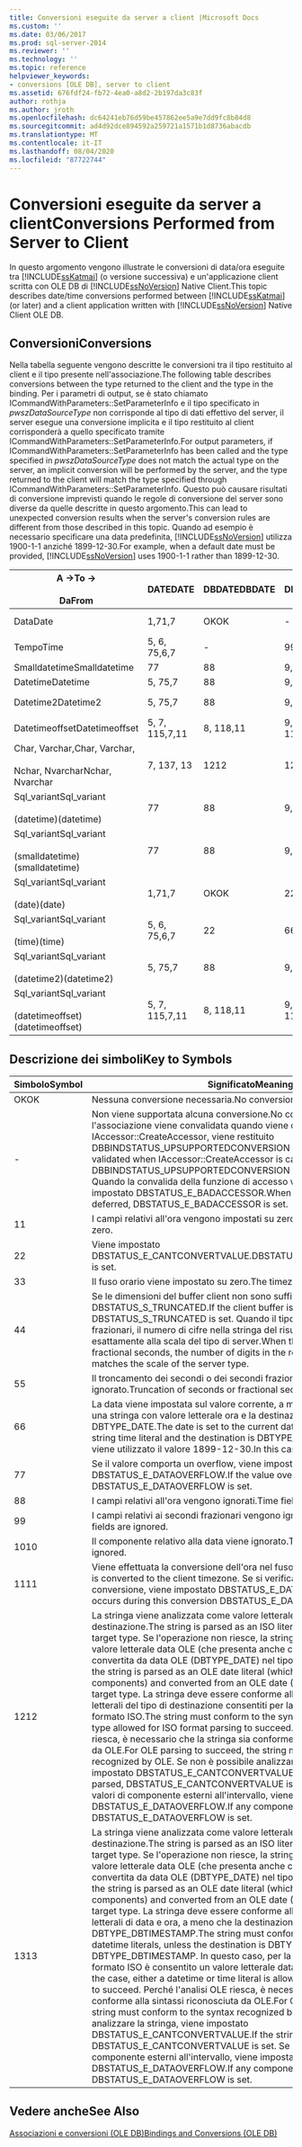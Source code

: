 ```yaml
---
title: Conversioni eseguite da server a client |Microsoft Docs
ms.custom: ''
ms.date: 03/06/2017
ms.prod: sql-server-2014
ms.reviewer: ''
ms.technology: ''
ms.topic: reference
helpviewer_keywords:
- conversions [OLE DB], server to client
ms.assetid: 676fdf24-fb72-4ea0-a8d2-2b197da3c83f
author: rothja
ms.author: jroth
ms.openlocfilehash: dc64241eb76d59be457862ee5a9e7dd9fc8b84d8
ms.sourcegitcommit: ad4d92dce894592a259721a1571b1d8736abacdb
ms.translationtype: MT
ms.contentlocale: it-IT
ms.lasthandoff: 08/04/2020
ms.locfileid: "87722744"
---
```

# <a name="conversions-performed-from-server-to-client"></a><span data-ttu-id="d25d5-102">Conversioni eseguite da server a client</span><span class="sxs-lookup"><span data-stu-id="d25d5-102">Conversions Performed from Server to Client</span></span>
  <span data-ttu-id="d25d5-103">In questo argomento vengono illustrate le conversioni di data/ora eseguite tra [!INCLUDE[ssKatmai](../../includes/sskatmai-md.md)] (o versione successiva) e un'applicazione client scritta con OLE DB di [!INCLUDE[ssNoVersion](../../includes/ssnoversion-md.md)] Native Client.</span><span class="sxs-lookup"><span data-stu-id="d25d5-103">This topic describes date/time conversions performed between [!INCLUDE[ssKatmai](../../includes/sskatmai-md.md)] (or later) and a client application written with [!INCLUDE[ssNoVersion](../../includes/ssnoversion-md.md)] Native Client OLE DB.</span></span>  
  
## <a name="conversions"></a><span data-ttu-id="d25d5-104">Conversioni</span><span class="sxs-lookup"><span data-stu-id="d25d5-104">Conversions</span></span>  
 <span data-ttu-id="d25d5-105">Nella tabella seguente vengono descritte le conversioni tra il tipo restituito al client e il tipo presente nell'associazione.</span><span class="sxs-lookup"><span data-stu-id="d25d5-105">The following table describes conversions between the type returned to the client and the type in the binding.</span></span> <span data-ttu-id="d25d5-106">Per i parametri di output, se è stato chiamato ICommandWithParameters::SetParameterInfo e il tipo specificato in *pwszDataSourceType* non corrisponde al tipo di dati effettivo del server, il server esegue una conversione implicita e il tipo restituito al client corrisponderà a quello specificato tramite ICommandWithParameters::SetParameterInfo.</span><span class="sxs-lookup"><span data-stu-id="d25d5-106">For output parameters, if ICommandWithParameters::SetParameterInfo has been called and the type specified in *pwszDataSourceType* does not match the actual type on the server, an implicit conversion will be performed by the server, and the type returned to the client will match the type specified through ICommandWithParameters::SetParameterInfo.</span></span> <span data-ttu-id="d25d5-107">Questo può causare risultati di conversione imprevisti quando le regole di conversione del server sono diverse da quelle descritte in questo argomento.</span><span class="sxs-lookup"><span data-stu-id="d25d5-107">This can lead to unexpected conversion results when the server's conversion rules are different from those described in this topic.</span></span> <span data-ttu-id="d25d5-108">Quando ad esempio è necessario specificare una data predefinita, [!INCLUDE[ssNoVersion](../../includes/ssnoversion-md.md)] utilizza 1900-1-1 anziché 1899-12-30.</span><span class="sxs-lookup"><span data-stu-id="d25d5-108">For example, when a default date must be provided, [!INCLUDE[ssNoVersion](../../includes/ssnoversion-md.md)] uses 1900-1-1 rather than 1899-12-30.</span></span>  
  
|<span data-ttu-id="d25d5-109">A -></span><span class="sxs-lookup"><span data-stu-id="d25d5-109">To -></span></span><br /><br /> <span data-ttu-id="d25d5-110">Da</span><span class="sxs-lookup"><span data-stu-id="d25d5-110">From</span></span>|<span data-ttu-id="d25d5-111">DATE</span><span class="sxs-lookup"><span data-stu-id="d25d5-111">DATE</span></span>|<span data-ttu-id="d25d5-112">DBDATE</span><span class="sxs-lookup"><span data-stu-id="d25d5-112">DBDATE</span></span>|<span data-ttu-id="d25d5-113">DBTIME</span><span class="sxs-lookup"><span data-stu-id="d25d5-113">DBTIME</span></span>|<span data-ttu-id="d25d5-114">DBTIME2</span><span class="sxs-lookup"><span data-stu-id="d25d5-114">DBTIME2</span></span>|<span data-ttu-id="d25d5-115">DBTIMESTAMP</span><span class="sxs-lookup"><span data-stu-id="d25d5-115">DBTIMESTAMP</span></span>|<span data-ttu-id="d25d5-116">DBTIMESTAMPOFFSET</span><span class="sxs-lookup"><span data-stu-id="d25d5-116">DBTIMESTAMPOFFSET</span></span>|<span data-ttu-id="d25d5-117">FILETIME</span><span class="sxs-lookup"><span data-stu-id="d25d5-117">FILETIME</span></span>|<span data-ttu-id="d25d5-118">BYTES</span><span class="sxs-lookup"><span data-stu-id="d25d5-118">BYTES</span></span>|<span data-ttu-id="d25d5-119">VARIANT</span><span class="sxs-lookup"><span data-stu-id="d25d5-119">VARIANT</span></span>|<span data-ttu-id="d25d5-120">SSVARIANT</span><span class="sxs-lookup"><span data-stu-id="d25d5-120">SSVARIANT</span></span>|<span data-ttu-id="d25d5-121">BSTR</span><span class="sxs-lookup"><span data-stu-id="d25d5-121">BSTR</span></span>|<span data-ttu-id="d25d5-122">STR</span><span class="sxs-lookup"><span data-stu-id="d25d5-122">STR</span></span>|<span data-ttu-id="d25d5-123">WSTR</span><span class="sxs-lookup"><span data-stu-id="d25d5-123">WSTR</span></span>|  
|----------------------|----------|------------|------------|-------------|-----------------|-----------------------|--------------|-----------|-------------|---------------|----------|---------|----------|  
|<span data-ttu-id="d25d5-124">Data</span><span class="sxs-lookup"><span data-stu-id="d25d5-124">Date</span></span>|<span data-ttu-id="d25d5-125">1,7</span><span class="sxs-lookup"><span data-stu-id="d25d5-125">1,7</span></span>|<span data-ttu-id="d25d5-126">OK</span><span class="sxs-lookup"><span data-stu-id="d25d5-126">OK</span></span>|-|-|<span data-ttu-id="d25d5-127">1</span><span class="sxs-lookup"><span data-stu-id="d25d5-127">1</span></span>|<span data-ttu-id="d25d5-128">1,3</span><span class="sxs-lookup"><span data-stu-id="d25d5-128">1,3</span></span>|<span data-ttu-id="d25d5-129">1,7</span><span class="sxs-lookup"><span data-stu-id="d25d5-129">1,7</span></span>|-|<span data-ttu-id="d25d5-130">OK (VT_BSTR)</span><span class="sxs-lookup"><span data-stu-id="d25d5-130">OK (VT_BSTR)</span></span>|<span data-ttu-id="d25d5-131">OK</span><span class="sxs-lookup"><span data-stu-id="d25d5-131">OK</span></span>|<span data-ttu-id="d25d5-132">OK</span><span class="sxs-lookup"><span data-stu-id="d25d5-132">OK</span></span>|<span data-ttu-id="d25d5-133">4</span><span class="sxs-lookup"><span data-stu-id="d25d5-133">4</span></span>|<span data-ttu-id="d25d5-134">4</span><span class="sxs-lookup"><span data-stu-id="d25d5-134">4</span></span>|  
|<span data-ttu-id="d25d5-135">Tempo</span><span class="sxs-lookup"><span data-stu-id="d25d5-135">Time</span></span>|<span data-ttu-id="d25d5-136">5, 6, 7</span><span class="sxs-lookup"><span data-stu-id="d25d5-136">5,6,7</span></span>|-|<span data-ttu-id="d25d5-137">9</span><span class="sxs-lookup"><span data-stu-id="d25d5-137">9</span></span>|<span data-ttu-id="d25d5-138">OK</span><span class="sxs-lookup"><span data-stu-id="d25d5-138">OK</span></span>|<span data-ttu-id="d25d5-139">6</span><span class="sxs-lookup"><span data-stu-id="d25d5-139">6</span></span>|<span data-ttu-id="d25d5-140">3, 6</span><span class="sxs-lookup"><span data-stu-id="d25d5-140">3,6</span></span>|<span data-ttu-id="d25d5-141">5, 6</span><span class="sxs-lookup"><span data-stu-id="d25d5-141">5,6</span></span>|-|<span data-ttu-id="d25d5-142">OK (VT_BSTR)</span><span class="sxs-lookup"><span data-stu-id="d25d5-142">OK (VT_BSTR)</span></span>|<span data-ttu-id="d25d5-143">OK</span><span class="sxs-lookup"><span data-stu-id="d25d5-143">OK</span></span>|<span data-ttu-id="d25d5-144">OK</span><span class="sxs-lookup"><span data-stu-id="d25d5-144">OK</span></span>|<span data-ttu-id="d25d5-145">4</span><span class="sxs-lookup"><span data-stu-id="d25d5-145">4</span></span>|<span data-ttu-id="d25d5-146">4</span><span class="sxs-lookup"><span data-stu-id="d25d5-146">4</span></span>|  
|<span data-ttu-id="d25d5-147">Smalldatetime</span><span class="sxs-lookup"><span data-stu-id="d25d5-147">Smalldatetime</span></span>|<span data-ttu-id="d25d5-148">7</span><span class="sxs-lookup"><span data-stu-id="d25d5-148">7</span></span>|<span data-ttu-id="d25d5-149">8</span><span class="sxs-lookup"><span data-stu-id="d25d5-149">8</span></span>|<span data-ttu-id="d25d5-150">9,10</span><span class="sxs-lookup"><span data-stu-id="d25d5-150">9,10</span></span>|<span data-ttu-id="d25d5-151">10</span><span class="sxs-lookup"><span data-stu-id="d25d5-151">10</span></span>|<span data-ttu-id="d25d5-152">OK</span><span class="sxs-lookup"><span data-stu-id="d25d5-152">OK</span></span>|<span data-ttu-id="d25d5-153">3</span><span class="sxs-lookup"><span data-stu-id="d25d5-153">3</span></span>|<span data-ttu-id="d25d5-154">7</span><span class="sxs-lookup"><span data-stu-id="d25d5-154">7</span></span>|-|<span data-ttu-id="d25d5-155">7 (VT_DATE)</span><span class="sxs-lookup"><span data-stu-id="d25d5-155">7 (VT_DATE)</span></span>|<span data-ttu-id="d25d5-156">OK</span><span class="sxs-lookup"><span data-stu-id="d25d5-156">OK</span></span>|<span data-ttu-id="d25d5-157">OK</span><span class="sxs-lookup"><span data-stu-id="d25d5-157">OK</span></span>|<span data-ttu-id="d25d5-158">4</span><span class="sxs-lookup"><span data-stu-id="d25d5-158">4</span></span>|<span data-ttu-id="d25d5-159">4</span><span class="sxs-lookup"><span data-stu-id="d25d5-159">4</span></span>|  
|<span data-ttu-id="d25d5-160">Datetime</span><span class="sxs-lookup"><span data-stu-id="d25d5-160">Datetime</span></span>|<span data-ttu-id="d25d5-161">5, 7</span><span class="sxs-lookup"><span data-stu-id="d25d5-161">5,7</span></span>|<span data-ttu-id="d25d5-162">8</span><span class="sxs-lookup"><span data-stu-id="d25d5-162">8</span></span>|<span data-ttu-id="d25d5-163">9,10</span><span class="sxs-lookup"><span data-stu-id="d25d5-163">9,10</span></span>|<span data-ttu-id="d25d5-164">10</span><span class="sxs-lookup"><span data-stu-id="d25d5-164">10</span></span>|<span data-ttu-id="d25d5-165">OK</span><span class="sxs-lookup"><span data-stu-id="d25d5-165">OK</span></span>|<span data-ttu-id="d25d5-166">3</span><span class="sxs-lookup"><span data-stu-id="d25d5-166">3</span></span>|<span data-ttu-id="d25d5-167">7</span><span class="sxs-lookup"><span data-stu-id="d25d5-167">7</span></span>|-|<span data-ttu-id="d25d5-168">7 (VT_DATE)</span><span class="sxs-lookup"><span data-stu-id="d25d5-168">7 (VT_DATE)</span></span>|<span data-ttu-id="d25d5-169">OK</span><span class="sxs-lookup"><span data-stu-id="d25d5-169">OK</span></span>|<span data-ttu-id="d25d5-170">OK</span><span class="sxs-lookup"><span data-stu-id="d25d5-170">OK</span></span>|<span data-ttu-id="d25d5-171">4</span><span class="sxs-lookup"><span data-stu-id="d25d5-171">4</span></span>|<span data-ttu-id="d25d5-172">4</span><span class="sxs-lookup"><span data-stu-id="d25d5-172">4</span></span>|  
|<span data-ttu-id="d25d5-173">Datetime2</span><span class="sxs-lookup"><span data-stu-id="d25d5-173">Datetime2</span></span>|<span data-ttu-id="d25d5-174">5, 7</span><span class="sxs-lookup"><span data-stu-id="d25d5-174">5,7</span></span>|<span data-ttu-id="d25d5-175">8</span><span class="sxs-lookup"><span data-stu-id="d25d5-175">8</span></span>|<span data-ttu-id="d25d5-176">9,10</span><span class="sxs-lookup"><span data-stu-id="d25d5-176">9,10</span></span>|<span data-ttu-id="d25d5-177">10</span><span class="sxs-lookup"><span data-stu-id="d25d5-177">10</span></span>|<span data-ttu-id="d25d5-178">7</span><span class="sxs-lookup"><span data-stu-id="d25d5-178">7</span></span>|<span data-ttu-id="d25d5-179">3</span><span class="sxs-lookup"><span data-stu-id="d25d5-179">3</span></span>|<span data-ttu-id="d25d5-180">5, 7</span><span class="sxs-lookup"><span data-stu-id="d25d5-180">5,7</span></span>|-|<span data-ttu-id="d25d5-181">OK (VT_BSTR)</span><span class="sxs-lookup"><span data-stu-id="d25d5-181">OK (VT_BSTR)</span></span>|<span data-ttu-id="d25d5-182">OK</span><span class="sxs-lookup"><span data-stu-id="d25d5-182">OK</span></span>|<span data-ttu-id="d25d5-183">OK</span><span class="sxs-lookup"><span data-stu-id="d25d5-183">OK</span></span>|<span data-ttu-id="d25d5-184">4</span><span class="sxs-lookup"><span data-stu-id="d25d5-184">4</span></span>|<span data-ttu-id="d25d5-185">4</span><span class="sxs-lookup"><span data-stu-id="d25d5-185">4</span></span>|  
|<span data-ttu-id="d25d5-186">Datetimeoffset</span><span class="sxs-lookup"><span data-stu-id="d25d5-186">Datetimeoffset</span></span>|<span data-ttu-id="d25d5-187">5, 7, 11</span><span class="sxs-lookup"><span data-stu-id="d25d5-187">5,7,11</span></span>|<span data-ttu-id="d25d5-188">8, 11</span><span class="sxs-lookup"><span data-stu-id="d25d5-188">8,11</span></span>|<span data-ttu-id="d25d5-189">9, 10, 11</span><span class="sxs-lookup"><span data-stu-id="d25d5-189">9,10,11</span></span>|<span data-ttu-id="d25d5-190">10, 11</span><span class="sxs-lookup"><span data-stu-id="d25d5-190">10,11</span></span>|<span data-ttu-id="d25d5-191">7, 11</span><span class="sxs-lookup"><span data-stu-id="d25d5-191">7,11</span></span>|<span data-ttu-id="d25d5-192">OK</span><span class="sxs-lookup"><span data-stu-id="d25d5-192">OK</span></span>|<span data-ttu-id="d25d5-193">5, 7, 11</span><span class="sxs-lookup"><span data-stu-id="d25d5-193">5,7,11</span></span>|-|<span data-ttu-id="d25d5-194">OK (VT_BSTR)</span><span class="sxs-lookup"><span data-stu-id="d25d5-194">OK (VT_BSTR)</span></span>|<span data-ttu-id="d25d5-195">OK</span><span class="sxs-lookup"><span data-stu-id="d25d5-195">OK</span></span>|<span data-ttu-id="d25d5-196">OK</span><span class="sxs-lookup"><span data-stu-id="d25d5-196">OK</span></span>|<span data-ttu-id="d25d5-197">4</span><span class="sxs-lookup"><span data-stu-id="d25d5-197">4</span></span>|<span data-ttu-id="d25d5-198">4</span><span class="sxs-lookup"><span data-stu-id="d25d5-198">4</span></span>|  
|<span data-ttu-id="d25d5-199">Char, Varchar,</span><span class="sxs-lookup"><span data-stu-id="d25d5-199">Char, Varchar,</span></span><br /><br /> <span data-ttu-id="d25d5-200">Nchar, Nvarchar</span><span class="sxs-lookup"><span data-stu-id="d25d5-200">Nchar, Nvarchar</span></span>|<span data-ttu-id="d25d5-201">7, 13</span><span class="sxs-lookup"><span data-stu-id="d25d5-201">7, 13</span></span>|<span data-ttu-id="d25d5-202">12</span><span class="sxs-lookup"><span data-stu-id="d25d5-202">12</span></span>|<span data-ttu-id="d25d5-203">12, 9</span><span class="sxs-lookup"><span data-stu-id="d25d5-203">12,9</span></span>|<span data-ttu-id="d25d5-204">12</span><span class="sxs-lookup"><span data-stu-id="d25d5-204">12</span></span>|<span data-ttu-id="d25d5-205">12</span><span class="sxs-lookup"><span data-stu-id="d25d5-205">12</span></span>|<span data-ttu-id="d25d5-206">12</span><span class="sxs-lookup"><span data-stu-id="d25d5-206">12</span></span>|<span data-ttu-id="d25d5-207">7, 13</span><span class="sxs-lookup"><span data-stu-id="d25d5-207">7,13</span></span>|<span data-ttu-id="d25d5-208">N/D</span><span class="sxs-lookup"><span data-stu-id="d25d5-208">N/A</span></span>|<span data-ttu-id="d25d5-209">N/D</span><span class="sxs-lookup"><span data-stu-id="d25d5-209">N/A</span></span>|<span data-ttu-id="d25d5-210">N/D</span><span class="sxs-lookup"><span data-stu-id="d25d5-210">N/A</span></span>|<span data-ttu-id="d25d5-211">N/D</span><span class="sxs-lookup"><span data-stu-id="d25d5-211">N/A</span></span>|<span data-ttu-id="d25d5-212">N/D</span><span class="sxs-lookup"><span data-stu-id="d25d5-212">N/A</span></span>|<span data-ttu-id="d25d5-213">N/D</span><span class="sxs-lookup"><span data-stu-id="d25d5-213">N/A</span></span>|  
|<span data-ttu-id="d25d5-214">Sql_variant</span><span class="sxs-lookup"><span data-stu-id="d25d5-214">Sql_variant</span></span><br /><br /> <span data-ttu-id="d25d5-215">(datetime)</span><span class="sxs-lookup"><span data-stu-id="d25d5-215">(datetime)</span></span>|<span data-ttu-id="d25d5-216">7</span><span class="sxs-lookup"><span data-stu-id="d25d5-216">7</span></span>|<span data-ttu-id="d25d5-217">8</span><span class="sxs-lookup"><span data-stu-id="d25d5-217">8</span></span>|<span data-ttu-id="d25d5-218">9,10</span><span class="sxs-lookup"><span data-stu-id="d25d5-218">9,10</span></span>|<span data-ttu-id="d25d5-219">10</span><span class="sxs-lookup"><span data-stu-id="d25d5-219">10</span></span>|<span data-ttu-id="d25d5-220">OK</span><span class="sxs-lookup"><span data-stu-id="d25d5-220">OK</span></span>|<span data-ttu-id="d25d5-221">3</span><span class="sxs-lookup"><span data-stu-id="d25d5-221">3</span></span>|<span data-ttu-id="d25d5-222">7</span><span class="sxs-lookup"><span data-stu-id="d25d5-222">7</span></span>|-|<span data-ttu-id="d25d5-223">7(VT_DATE)</span><span class="sxs-lookup"><span data-stu-id="d25d5-223">7(VT_DATE)</span></span>|<span data-ttu-id="d25d5-224">OK</span><span class="sxs-lookup"><span data-stu-id="d25d5-224">OK</span></span>|<span data-ttu-id="d25d5-225">OK</span><span class="sxs-lookup"><span data-stu-id="d25d5-225">OK</span></span>|<span data-ttu-id="d25d5-226">4</span><span class="sxs-lookup"><span data-stu-id="d25d5-226">4</span></span>|<span data-ttu-id="d25d5-227">4</span><span class="sxs-lookup"><span data-stu-id="d25d5-227">4</span></span>|  
|<span data-ttu-id="d25d5-228">Sql_variant</span><span class="sxs-lookup"><span data-stu-id="d25d5-228">Sql_variant</span></span><br /><br /> <span data-ttu-id="d25d5-229">(smalldatetime)</span><span class="sxs-lookup"><span data-stu-id="d25d5-229">(smalldatetime)</span></span>|<span data-ttu-id="d25d5-230">7</span><span class="sxs-lookup"><span data-stu-id="d25d5-230">7</span></span>|<span data-ttu-id="d25d5-231">8</span><span class="sxs-lookup"><span data-stu-id="d25d5-231">8</span></span>|<span data-ttu-id="d25d5-232">9,10</span><span class="sxs-lookup"><span data-stu-id="d25d5-232">9,10</span></span>|<span data-ttu-id="d25d5-233">10</span><span class="sxs-lookup"><span data-stu-id="d25d5-233">10</span></span>|<span data-ttu-id="d25d5-234">OK</span><span class="sxs-lookup"><span data-stu-id="d25d5-234">OK</span></span>|<span data-ttu-id="d25d5-235">3</span><span class="sxs-lookup"><span data-stu-id="d25d5-235">3</span></span>|<span data-ttu-id="d25d5-236">7</span><span class="sxs-lookup"><span data-stu-id="d25d5-236">7</span></span>|-|<span data-ttu-id="d25d5-237">7(VT_DATE)</span><span class="sxs-lookup"><span data-stu-id="d25d5-237">7(VT_DATE)</span></span>|<span data-ttu-id="d25d5-238">OK</span><span class="sxs-lookup"><span data-stu-id="d25d5-238">OK</span></span>|<span data-ttu-id="d25d5-239">OK</span><span class="sxs-lookup"><span data-stu-id="d25d5-239">OK</span></span>|<span data-ttu-id="d25d5-240">4</span><span class="sxs-lookup"><span data-stu-id="d25d5-240">4</span></span>|<span data-ttu-id="d25d5-241">4</span><span class="sxs-lookup"><span data-stu-id="d25d5-241">4</span></span>|  
|<span data-ttu-id="d25d5-242">Sql_variant</span><span class="sxs-lookup"><span data-stu-id="d25d5-242">Sql_variant</span></span><br /><br /> <span data-ttu-id="d25d5-243">(date)</span><span class="sxs-lookup"><span data-stu-id="d25d5-243">(date)</span></span>|<span data-ttu-id="d25d5-244">1,7</span><span class="sxs-lookup"><span data-stu-id="d25d5-244">1,7</span></span>|<span data-ttu-id="d25d5-245">OK</span><span class="sxs-lookup"><span data-stu-id="d25d5-245">OK</span></span>|<span data-ttu-id="d25d5-246">2</span><span class="sxs-lookup"><span data-stu-id="d25d5-246">2</span></span>|<span data-ttu-id="d25d5-247">2</span><span class="sxs-lookup"><span data-stu-id="d25d5-247">2</span></span>|<span data-ttu-id="d25d5-248">1</span><span class="sxs-lookup"><span data-stu-id="d25d5-248">1</span></span>|<span data-ttu-id="d25d5-249">1,3</span><span class="sxs-lookup"><span data-stu-id="d25d5-249">1,3</span></span>|<span data-ttu-id="d25d5-250">1,7</span><span class="sxs-lookup"><span data-stu-id="d25d5-250">1,7</span></span>|-|<span data-ttu-id="d25d5-251">OK(VT_BSTR)</span><span class="sxs-lookup"><span data-stu-id="d25d5-251">OK(VT_BSTR)</span></span>|<span data-ttu-id="d25d5-252">OK</span><span class="sxs-lookup"><span data-stu-id="d25d5-252">OK</span></span>|<span data-ttu-id="d25d5-253">OK</span><span class="sxs-lookup"><span data-stu-id="d25d5-253">OK</span></span>|<span data-ttu-id="d25d5-254">4</span><span class="sxs-lookup"><span data-stu-id="d25d5-254">4</span></span>|<span data-ttu-id="d25d5-255">4</span><span class="sxs-lookup"><span data-stu-id="d25d5-255">4</span></span>|  
|<span data-ttu-id="d25d5-256">Sql_variant</span><span class="sxs-lookup"><span data-stu-id="d25d5-256">Sql_variant</span></span><br /><br /> <span data-ttu-id="d25d5-257">(time)</span><span class="sxs-lookup"><span data-stu-id="d25d5-257">(time)</span></span>|<span data-ttu-id="d25d5-258">5, 6, 7</span><span class="sxs-lookup"><span data-stu-id="d25d5-258">5,6,7</span></span>|<span data-ttu-id="d25d5-259">2</span><span class="sxs-lookup"><span data-stu-id="d25d5-259">2</span></span>|<span data-ttu-id="d25d5-260">6</span><span class="sxs-lookup"><span data-stu-id="d25d5-260">6</span></span>|<span data-ttu-id="d25d5-261">OK</span><span class="sxs-lookup"><span data-stu-id="d25d5-261">OK</span></span>|<span data-ttu-id="d25d5-262">6</span><span class="sxs-lookup"><span data-stu-id="d25d5-262">6</span></span>|<span data-ttu-id="d25d5-263">3, 6</span><span class="sxs-lookup"><span data-stu-id="d25d5-263">3,6</span></span>|<span data-ttu-id="d25d5-264">5, 6</span><span class="sxs-lookup"><span data-stu-id="d25d5-264">5,6</span></span>|-|<span data-ttu-id="d25d5-265">OK(VT_BSTR)</span><span class="sxs-lookup"><span data-stu-id="d25d5-265">OK(VT_BSTR)</span></span>|<span data-ttu-id="d25d5-266">OK</span><span class="sxs-lookup"><span data-stu-id="d25d5-266">OK</span></span>|<span data-ttu-id="d25d5-267">OK</span><span class="sxs-lookup"><span data-stu-id="d25d5-267">OK</span></span>|<span data-ttu-id="d25d5-268">4</span><span class="sxs-lookup"><span data-stu-id="d25d5-268">4</span></span>|<span data-ttu-id="d25d5-269">4</span><span class="sxs-lookup"><span data-stu-id="d25d5-269">4</span></span>|  
|<span data-ttu-id="d25d5-270">Sql_variant</span><span class="sxs-lookup"><span data-stu-id="d25d5-270">Sql_variant</span></span><br /><br /> <span data-ttu-id="d25d5-271">(datetime2)</span><span class="sxs-lookup"><span data-stu-id="d25d5-271">(datetime2)</span></span>|<span data-ttu-id="d25d5-272">5, 7</span><span class="sxs-lookup"><span data-stu-id="d25d5-272">5,7</span></span>|<span data-ttu-id="d25d5-273">8</span><span class="sxs-lookup"><span data-stu-id="d25d5-273">8</span></span>|<span data-ttu-id="d25d5-274">9,10</span><span class="sxs-lookup"><span data-stu-id="d25d5-274">9,10</span></span>|<span data-ttu-id="d25d5-275">10</span><span class="sxs-lookup"><span data-stu-id="d25d5-275">10</span></span>|<span data-ttu-id="d25d5-276">OK</span><span class="sxs-lookup"><span data-stu-id="d25d5-276">OK</span></span>|<span data-ttu-id="d25d5-277">3</span><span class="sxs-lookup"><span data-stu-id="d25d5-277">3</span></span>|<span data-ttu-id="d25d5-278">5, 7</span><span class="sxs-lookup"><span data-stu-id="d25d5-278">5,7</span></span>|-|<span data-ttu-id="d25d5-279">OK(VT_BSTR)</span><span class="sxs-lookup"><span data-stu-id="d25d5-279">OK(VT_BSTR)</span></span>|<span data-ttu-id="d25d5-280">OK</span><span class="sxs-lookup"><span data-stu-id="d25d5-280">OK</span></span>|<span data-ttu-id="d25d5-281">OK</span><span class="sxs-lookup"><span data-stu-id="d25d5-281">OK</span></span>|<span data-ttu-id="d25d5-282">4</span><span class="sxs-lookup"><span data-stu-id="d25d5-282">4</span></span>|<span data-ttu-id="d25d5-283">4</span><span class="sxs-lookup"><span data-stu-id="d25d5-283">4</span></span>|  
|<span data-ttu-id="d25d5-284">Sql_variant</span><span class="sxs-lookup"><span data-stu-id="d25d5-284">Sql_variant</span></span><br /><br /> <span data-ttu-id="d25d5-285">(datetimeoffset)</span><span class="sxs-lookup"><span data-stu-id="d25d5-285">(datetimeoffset)</span></span>|<span data-ttu-id="d25d5-286">5, 7, 11</span><span class="sxs-lookup"><span data-stu-id="d25d5-286">5,7,11</span></span>|<span data-ttu-id="d25d5-287">8, 11</span><span class="sxs-lookup"><span data-stu-id="d25d5-287">8,11</span></span>|<span data-ttu-id="d25d5-288">9, 10, 11</span><span class="sxs-lookup"><span data-stu-id="d25d5-288">9,10,11</span></span>|<span data-ttu-id="d25d5-289">10, 11</span><span class="sxs-lookup"><span data-stu-id="d25d5-289">10,11</span></span>|<span data-ttu-id="d25d5-290">7, 11</span><span class="sxs-lookup"><span data-stu-id="d25d5-290">7,11</span></span>|<span data-ttu-id="d25d5-291">OK</span><span class="sxs-lookup"><span data-stu-id="d25d5-291">OK</span></span>|<span data-ttu-id="d25d5-292">5, 7, 11</span><span class="sxs-lookup"><span data-stu-id="d25d5-292">5,7,11</span></span>|-|<span data-ttu-id="d25d5-293">OK(VT_BSTR)</span><span class="sxs-lookup"><span data-stu-id="d25d5-293">OK(VT_BSTR)</span></span>|<span data-ttu-id="d25d5-294">OK</span><span class="sxs-lookup"><span data-stu-id="d25d5-294">OK</span></span>|<span data-ttu-id="d25d5-295">OK</span><span class="sxs-lookup"><span data-stu-id="d25d5-295">OK</span></span>|<span data-ttu-id="d25d5-296">4</span><span class="sxs-lookup"><span data-stu-id="d25d5-296">4</span></span>|<span data-ttu-id="d25d5-297">4</span><span class="sxs-lookup"><span data-stu-id="d25d5-297">4</span></span>|  
  
## <a name="key-to-symbols"></a><span data-ttu-id="d25d5-298">Descrizione dei simboli</span><span class="sxs-lookup"><span data-stu-id="d25d5-298">Key to Symbols</span></span>  
  
|<span data-ttu-id="d25d5-299">Simbolo</span><span class="sxs-lookup"><span data-stu-id="d25d5-299">Symbol</span></span>|<span data-ttu-id="d25d5-300">Significato</span><span class="sxs-lookup"><span data-stu-id="d25d5-300">Meaning</span></span>|  
|------------|-------------|  
|<span data-ttu-id="d25d5-301">OK</span><span class="sxs-lookup"><span data-stu-id="d25d5-301">OK</span></span>|<span data-ttu-id="d25d5-302">Nessuna conversione necessaria.</span><span class="sxs-lookup"><span data-stu-id="d25d5-302">No conversion is necessary.</span></span>|  
|-|<span data-ttu-id="d25d5-303">Non viene supportata alcuna conversione.</span><span class="sxs-lookup"><span data-stu-id="d25d5-303">No conversion is supported.</span></span> <span data-ttu-id="d25d5-304">Se l'associazione viene convalidata quando viene chiamato IAccessor::CreateAccessor, viene restituito DBBINDSTATUS_UPSUPPORTEDCONVERSION in *rgStatus*.</span><span class="sxs-lookup"><span data-stu-id="d25d5-304">If the binding is validated when IAccessor::CreateAccessor is called, DBBINDSTATUS_UPSUPPORTEDCONVERSION is returned in *rgStatus*.</span></span> <span data-ttu-id="d25d5-305">Quando la convalida della funzione di accesso viene rinviata, viene impostato DBSTATUS_E_BADACCESSOR.</span><span class="sxs-lookup"><span data-stu-id="d25d5-305">When accessor validation is deferred, DBSTATUS_E_BADACCESSOR is set.</span></span>|  
|<span data-ttu-id="d25d5-306">1</span><span class="sxs-lookup"><span data-stu-id="d25d5-306">1</span></span>|<span data-ttu-id="d25d5-307">I campi relativi all'ora vengono impostati su zero.</span><span class="sxs-lookup"><span data-stu-id="d25d5-307">The time fields are set to zero.</span></span>|  
|<span data-ttu-id="d25d5-308">2</span><span class="sxs-lookup"><span data-stu-id="d25d5-308">2</span></span>|<span data-ttu-id="d25d5-309">Viene impostato DBSTATUS_E_CANTCONVERTVALUE.</span><span class="sxs-lookup"><span data-stu-id="d25d5-309">DBSTATUS_E_CANTCONVERTVALUE is set.</span></span>|  
|<span data-ttu-id="d25d5-310">3</span><span class="sxs-lookup"><span data-stu-id="d25d5-310">3</span></span>|<span data-ttu-id="d25d5-311">Il fuso orario viene impostato su zero.</span><span class="sxs-lookup"><span data-stu-id="d25d5-311">The timezone is set to zero.</span></span>|  
|<span data-ttu-id="d25d5-312">4</span><span class="sxs-lookup"><span data-stu-id="d25d5-312">4</span></span>|<span data-ttu-id="d25d5-313">Se le dimensioni del buffer client non sono sufficienti, viene impostato DBSTATUS_S_TRUNCATED.</span><span class="sxs-lookup"><span data-stu-id="d25d5-313">If the client buffer is not big enough, DBSTATUS_S_TRUNCATED is set.</span></span> <span data-ttu-id="d25d5-314">Quando il tipo di server include secondi frazionari, il numero di cifre nella stringa del risultato corrisponde esattamente alla scala del tipo di server.</span><span class="sxs-lookup"><span data-stu-id="d25d5-314">When the server type includes fractional seconds, the number of digits in the result string exactly matches the scale of the server type.</span></span>|  
|<span data-ttu-id="d25d5-315">5</span><span class="sxs-lookup"><span data-stu-id="d25d5-315">5</span></span>|<span data-ttu-id="d25d5-316">Il troncamento dei secondi o dei secondi frazionari viene ignorato.</span><span class="sxs-lookup"><span data-stu-id="d25d5-316">Truncation of seconds or fractional seconds is ignored.</span></span>|  
|<span data-ttu-id="d25d5-317">6</span><span class="sxs-lookup"><span data-stu-id="d25d5-317">6</span></span>|<span data-ttu-id="d25d5-318">La data viene impostata sul valore corrente, a meno che l'origine non sia una stringa con valore letterale ora e la destinazione non sia DBTYPE_DATE.</span><span class="sxs-lookup"><span data-stu-id="d25d5-318">The date is set to the current date, unless the source is a string time literal and the destination is DBTYPE_DATE.</span></span> <span data-ttu-id="d25d5-319">In questo caso viene utilizzato il valore 1899-12-30.</span><span class="sxs-lookup"><span data-stu-id="d25d5-319">In this case, 1899-12-30 is used.</span></span>|  
|<span data-ttu-id="d25d5-320">7</span><span class="sxs-lookup"><span data-stu-id="d25d5-320">7</span></span>|<span data-ttu-id="d25d5-321">Se il valore comporta un overflow, viene impostato DBSTATUS_E_DATAOVERFLOW.</span><span class="sxs-lookup"><span data-stu-id="d25d5-321">If the value overflows, DBSTATUS_E_DATAOVERFLOW is set.</span></span>|  
|<span data-ttu-id="d25d5-322">8</span><span class="sxs-lookup"><span data-stu-id="d25d5-322">8</span></span>|<span data-ttu-id="d25d5-323">I campi relativi all'ora vengono ignorati.</span><span class="sxs-lookup"><span data-stu-id="d25d5-323">Time fields are ignored.</span></span>|  
|<span data-ttu-id="d25d5-324">9</span><span class="sxs-lookup"><span data-stu-id="d25d5-324">9</span></span>|<span data-ttu-id="d25d5-325">I campi relativi ai secondi frazionari vengono ignorati.</span><span class="sxs-lookup"><span data-stu-id="d25d5-325">Fractional seconds fields are ignored.</span></span>|  
|<span data-ttu-id="d25d5-326">10</span><span class="sxs-lookup"><span data-stu-id="d25d5-326">10</span></span>|<span data-ttu-id="d25d5-327">Il componente relativo alla data viene ignorato.</span><span class="sxs-lookup"><span data-stu-id="d25d5-327">The date component is ignored.</span></span>|  
|<span data-ttu-id="d25d5-328">11</span><span class="sxs-lookup"><span data-stu-id="d25d5-328">11</span></span>|<span data-ttu-id="d25d5-329">Viene effettuata la conversione dell'ora nel fuso orario del client.</span><span class="sxs-lookup"><span data-stu-id="d25d5-329">The time is converted to the client timezone.</span></span> <span data-ttu-id="d25d5-330">Se si verifica un errore durante questa conversione, viene impostato DBSTATUS_E_DATAOVERFLOW.</span><span class="sxs-lookup"><span data-stu-id="d25d5-330">If an error occurs during this conversion DBSTATUS_E_DATAOVERFLOW is set.</span></span>|  
|<span data-ttu-id="d25d5-331">12</span><span class="sxs-lookup"><span data-stu-id="d25d5-331">12</span></span>|<span data-ttu-id="d25d5-332">La stringa viene analizzata come valore letterale ISO e convertita nel tipo di destinazione.</span><span class="sxs-lookup"><span data-stu-id="d25d5-332">The string is parsed as an ISO literal and converted to the target type.</span></span> <span data-ttu-id="d25d5-333">Se l'operazione non riesce, la stringa viene analizzata come valore letterale data OLE (che presenta anche componenti di ora) e convertita da data OLE (DBTYPE_DATE) nel tipo di destinazione.</span><span class="sxs-lookup"><span data-stu-id="d25d5-333">If this fails, the string is parsed as an OLE date literal (which also has time components) and converted from an OLE date (DBTYPE_DATE) to the target type.</span></span> <span data-ttu-id="d25d5-334">La stringa deve essere conforme alla sintassi per i valori letterali del tipo di destinazione consentiti per la riuscita dell'analisi del formato ISO.</span><span class="sxs-lookup"><span data-stu-id="d25d5-334">The string must conform to the syntax for literals of the target type allowed for ISO format parsing to succeed.</span></span> <span data-ttu-id="d25d5-335">Perché l'analisi OLE riesca, è necessario che la stringa sia conforme alla sintassi riconosciuta da OLE.</span><span class="sxs-lookup"><span data-stu-id="d25d5-335">For OLE parsing to succeed, the string must conform to the syntax recognized by OLE.</span></span> <span data-ttu-id="d25d5-336">Se non è possibile analizzare la stringa, viene impostato DBSTATUS_E_CANTCONVERTVALUE.</span><span class="sxs-lookup"><span data-stu-id="d25d5-336">If the string cannot be parsed, DBSTATUS_E_CANTCONVERTVALUE is set.</span></span> <span data-ttu-id="d25d5-337">Se sono presenti valori di componente esterni all'intervallo, viene impostato DBSTATUS_E_DATAOVERFLOW.</span><span class="sxs-lookup"><span data-stu-id="d25d5-337">If any component values are out of range, DBSTATUS_E_DATAOVERFLOW is set.</span></span>|  
|<span data-ttu-id="d25d5-338">13</span><span class="sxs-lookup"><span data-stu-id="d25d5-338">13</span></span>|<span data-ttu-id="d25d5-339">La stringa viene analizzata come valore letterale ISO e convertita nel tipo di destinazione.</span><span class="sxs-lookup"><span data-stu-id="d25d5-339">The string is parsed as an ISO literal and converted to the target type.</span></span> <span data-ttu-id="d25d5-340">Se l'operazione non riesce, la stringa viene analizzata come valore letterale data OLE (che presenta anche componenti di ora) e convertita da data OLE (DBTYPE_DATE) nel tipo di destinazione.</span><span class="sxs-lookup"><span data-stu-id="d25d5-340">If this fails, the string is parsed as an OLE date literal (which also has time components) and converted from an OLE date (DBTYPE_DATE) to the target type.</span></span> <span data-ttu-id="d25d5-341">La stringa deve essere conforme alla sintassi per i valori letterali di data e ora, a meno che la destinazione non sia DBTYPE_DATE o DBTYPE_DBTIMESTAMP.</span><span class="sxs-lookup"><span data-stu-id="d25d5-341">The string must conform to the syntax for datetime literals, unless the destination is DBTYPE_DATE or DBTYPE_DBTIMESTAMP.</span></span> <span data-ttu-id="d25d5-342">In questo caso, per la riuscita dell'analisi del formato ISO è consentito un valore letterale data e ora oppure ora.</span><span class="sxs-lookup"><span data-stu-id="d25d5-342">If this is the case, either a datetime or time literal is allowed for ISO format parsing to succeed.</span></span> <span data-ttu-id="d25d5-343">Perché l'analisi OLE riesca, è necessario che la stringa sia conforme alla sintassi riconosciuta da OLE.</span><span class="sxs-lookup"><span data-stu-id="d25d5-343">For OLE parsing to succeed, the string must conform to the syntax recognized by OLE.</span></span> <span data-ttu-id="d25d5-344">Se non è possibile analizzare la stringa, viene impostato DBSTATUS_E_CANTCONVERTVALUE.</span><span class="sxs-lookup"><span data-stu-id="d25d5-344">If the string cannot be parsed, DBSTATUS_E_CANTCONVERTVALUE is set.</span></span> <span data-ttu-id="d25d5-345">Se sono presenti valori di componente esterni all'intervallo, viene impostato DBSTATUS_E_DATAOVERFLOW.</span><span class="sxs-lookup"><span data-stu-id="d25d5-345">If any component values are out of range, DBSTATUS_E_DATAOVERFLOW is set.</span></span>|  
  
## <a name="see-also"></a><span data-ttu-id="d25d5-346">Vedere anche</span><span class="sxs-lookup"><span data-stu-id="d25d5-346">See Also</span></span>  
 [<span data-ttu-id="d25d5-347">Associazioni e conversioni &#40;OLE DB&#41;</span><span class="sxs-lookup"><span data-stu-id="d25d5-347">Bindings and Conversions &#40;OLE DB&#41;</span></span>](conversions-ole-db.md)  
  
  
